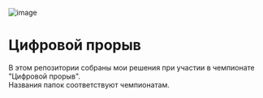 ![image](https://user-images.githubusercontent.com/101212758/203489100-f3240ad6-ec8c-4f3e-923a-1ac11be0ab2f.png)

# Цифровой прорыв
В этом репозитории собраны мои решения при участии в чемпионате "Цифровой прорыв".  
Названия папок соответствуют чемпионатам.
